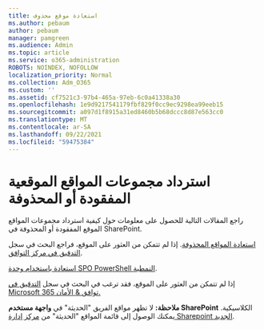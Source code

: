 ```yaml
---
title: استعادة موقع محذوف
ms.author: pebaum
author: pebaum
manager: pamgreen
ms.audience: Admin
ms.topic: article
ms.service: o365-administration
ROBOTS: NOINDEX, NOFOLLOW
localization_priority: Normal
ms.collection: Adm_O365
ms.custom: ''
ms.assetid: cf7521c3-97b4-465a-97eb-6c0a41338a30
ms.openlocfilehash: 1e9d9217541179fbf829f0cc9ec9298ea99eeb15
ms.sourcegitcommit: a097d1f8915a31ed8460b5b68dccc8d87e563cc0
ms.translationtype: MT
ms.contentlocale: ar-SA
ms.lasthandoff: 09/22/2021
ms.locfileid: "59475384"
---
```

# <a name="recover-missing-or-deleted-site-collections"></a>استرداد مجموعات المواقع الموقعية المفقودة أو المحذوفة

راجع المقالات التالية للحصول على معلومات حول كيفية استرداد مجموعات المواقع الموقع المفقودة أو المحذوفة في SharePoint.

[استعادة المواقع المحذوفة](https://docs.microsoft.com/sharepoint/restore-deleted-site-collection). إذا لم تتمكن من العثور على الموقع، فراجع البحث في سجل [التدقيق في مركز التوافق](https://docs.microsoft.com/microsoft-365/compliance/search-the-audit-log-in-security-and-compliance).


[استعادة باستخدام وحدة SPO PowerShell النمطية](https://support.office.com/article/Introduction-to-the-SharePoint-Online-Management-Shell-C16941C3-19B4-4710-8056-34C034493429).

إذا لم تتمكن من العثور على الموقع، فقد ترغب في البحث في سجل [التدقيق في Microsoft 365 توافق &amp; الأمان.](https://docs.microsoft.com/microsoft-365/compliance/search-the-audit-log-in-security-and-compliance)

**ملاحظة:** لا تظهر مواقع الفريق "الحديثة" في **واجهة مستخدم SharePoint** الكلاسيكية. يمكنك الوصول إلى قائمة المواقع "الحديثة" من [مركز إدارة Sharepoint الجديد](https://docs.microsoft.com/sharepoint/get-started-new-admin-center).


